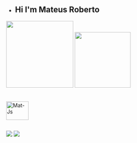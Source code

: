 - ## Hi I'm Mateus Roberto

<div>
  
  <img  height="180em" src="https://github-readme-stats.vercel.app/api?username=MateusRoberto&show_icons=true&theme=dracula&count_private=true">
  <img  height="150em" src="https://github-readme-stats.vercel.app/api/top-langs/?username=MateusRoberto&layout=compact&langs_count=16&theme=dracula"/>
</div>
<br>

<div style="display: inline_block"><br>
  <img align="center" alt="Mat-Js" height="50" width="60" src="https://cdn.jsdelivr.net/gh/devicons/devicon@v2.15.1/devicon.min.css"
  
  
 </div>
  
  ##
 
 <a href="https://www.linkedin.com/in/mateus-roberto-509522264/" target="_blank"><img src="https://img.shields.io/badge/-LinkedIn-%230077B5?style=for-the-badge&logo=linkedin&logoColor=white" target="_blank"></a> 
 <a href = "mailto:mateusroberto2609@gmail.com"><img src="https://img.shields.io/badge/-Gmail-%23333?style=for-the-badge&logo=gmail&logoColor=white" target="_blank"></a>
